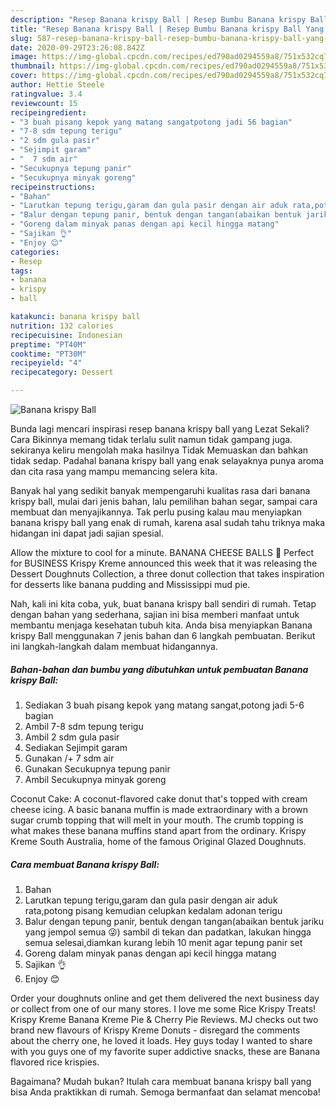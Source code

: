 ```yaml
---
description: "Resep Banana krispy Ball | Resep Bumbu Banana krispy Ball Yang Lezat"
title: "Resep Banana krispy Ball | Resep Bumbu Banana krispy Ball Yang Lezat"
slug: 587-resep-banana-krispy-ball-resep-bumbu-banana-krispy-ball-yang-lezat
date: 2020-09-29T23:26:08.842Z
image: https://img-global.cpcdn.com/recipes/ed790ad0294559a8/751x532cq70/banana-krispy-ball-foto-resep-utama.jpg
thumbnail: https://img-global.cpcdn.com/recipes/ed790ad0294559a8/751x532cq70/banana-krispy-ball-foto-resep-utama.jpg
cover: https://img-global.cpcdn.com/recipes/ed790ad0294559a8/751x532cq70/banana-krispy-ball-foto-resep-utama.jpg
author: Hettie Steele
ratingvalue: 3.4
reviewcount: 15
recipeingredient:
- "3 buah pisang kepok yang matang sangatpotong jadi 56 bagian"
- "7-8 sdm tepung terigu"
- "2 sdm gula pasir"
- "Sejimpit garam"
- "  7 sdm air"
- "Secukupnya tepung panir"
- "Secukupnya minyak goreng"
recipeinstructions:
- "Bahan"
- "Larutkan tepung terigu,garam dan gula pasir dengan air aduk rata,potong pisang kemudian celupkan kedalam adonan terigu"
- "Balur dengan tepung panir, bentuk dengan tangan(abaikan bentuk jariku yang jempol semua 😜) sambil di tekan dan padatkan, lakukan hingga semua selesai,diamkan kurang lebih 10 menit agar tepung panir set"
- "Goreng dalam minyak panas dengan api kecil hingga matang"
- "Sajikan 👌"
- "Enjoy 😊"
categories:
- Resep
tags:
- banana
- krispy
- ball

katakunci: banana krispy ball 
nutrition: 132 calories
recipecuisine: Indonesian
preptime: "PT40M"
cooktime: "PT30M"
recipeyield: "4"
recipecategory: Dessert

---
```



![Banana krispy Ball](https://img-global.cpcdn.com/recipes/ed790ad0294559a8/751x532cq70/banana-krispy-ball-foto-resep-utama.jpg)

Bunda lagi mencari inspirasi resep banana krispy ball yang Lezat Sekali? Cara Bikinnya memang tidak terlalu sulit namun tidak gampang juga. sekiranya keliru mengolah maka hasilnya Tidak Memuaskan dan bahkan tidak sedap. Padahal banana krispy ball yang enak selayaknya punya aroma dan cita rasa yang mampu memancing selera kita.

Banyak hal yang sedikit banyak mempengaruhi kualitas rasa dari banana krispy ball, mulai dari jenis bahan, lalu pemilihan bahan segar, sampai cara membuat dan menyajikannya. Tak perlu pusing kalau mau menyiapkan banana krispy ball yang enak di rumah, karena asal sudah tahu triknya maka hidangan ini dapat jadi sajian spesial.

Allow the mixture to cool for a minute. BANANA CHEESE BALLS 💓 Perfect for BUSINESS Krispy Kreme announced this week that it was releasing the Dessert Doughnuts Collection, a three donut collection that takes inspiration for desserts like banana pudding and Mississippi mud pie.


Nah, kali ini kita coba, yuk, buat banana krispy ball sendiri di rumah. Tetap dengan bahan yang sederhana, sajian ini bisa memberi manfaat untuk membantu menjaga kesehatan tubuh kita. Anda bisa menyiapkan Banana krispy Ball menggunakan 7 jenis bahan dan 6 langkah pembuatan. Berikut ini langkah-langkah dalam membuat hidangannya.

<!--inarticleads1-->

##### Bahan-bahan dan bumbu yang dibutuhkan untuk pembuatan Banana krispy Ball:

1. Sediakan 3 buah pisang kepok yang matang sangat,potong jadi 5-6 bagian
1. Ambil 7-8 sdm tepung terigu
1. Ambil 2 sdm gula pasir
1. Sediakan Sejimpit garam
1. Gunakan  /+ 7 sdm air
1. Gunakan Secukupnya tepung panir
1. Ambil Secukupnya minyak goreng


Coconut Cake: A coconut-flavored cake donut that&#39;s topped with cream cheese icing. A basic banana muffin is made extraordinary with a brown sugar crumb topping that will melt in your mouth. The crumb topping is what makes these banana muffins stand apart from the ordinary. Krispy Kreme South Australia, home of the famous Original Glazed Doughnuts. 

<!--inarticleads2-->

##### Cara membuat Banana krispy Ball:

1. Bahan
1. Larutkan tepung terigu,garam dan gula pasir dengan air aduk rata,potong pisang kemudian celupkan kedalam adonan terigu
1. Balur dengan tepung panir, bentuk dengan tangan(abaikan bentuk jariku yang jempol semua 😜) sambil di tekan dan padatkan, lakukan hingga semua selesai,diamkan kurang lebih 10 menit agar tepung panir set
1. Goreng dalam minyak panas dengan api kecil hingga matang
1. Sajikan 👌
1. Enjoy 😊


Order your doughnuts online and get them delivered the next business day or collect from one of our many stores. I love me some Rice Krispy Treats! Krispy Kreme Banana Kreme Pie &amp; Cherry Pie Reviews. MJ checks out two brand new flavours of Krispy Kreme Donuts - disregard the comments about the cherry one, he loved it loads. Hey guys today I wanted to share with you guys one of my favorite super addictive snacks, these are Banana flavored rice krispies. 

Bagaimana? Mudah bukan? Itulah cara membuat banana krispy ball yang bisa Anda praktikkan di rumah. Semoga bermanfaat dan selamat mencoba!
